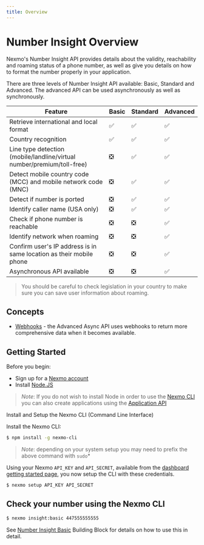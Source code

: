 ```yaml
---
title: Overview
---
```


# Number Insight Overview

Nexmo's Number Insight API provides details about the validity, reachability and roaming status of a phone number, as well as give you details on how to format the number properly in your application.

There are three levels of Number Insight API available: Basic, Standard and Advanced. The advanced API can be used asynchronously as well as synchronously.

Feature | Basic | Standard | Advanced
--|--|--|--
Retrieve international and local format | ✅ | ✅ | ✅
Country recognition | ✅ | ✅ | ✅
Line type detection (mobile/landline/virtual number/premium/toll-free) | ❎ | ✅ | ✅
Detect mobile country code (MCC) and mobile network code (MNC) | ❎ | ✅ | ✅
Detect if number is ported | ❎ | ✅ | ✅
Identify caller name (USA only) | ❎ | ✅ | ✅
Check if phone number is reachable | ❎ | ❎ | ✅
Identify network when roaming | ❎ | ❎ | ✅
Confirm user's IP address is in same location as their mobile phone | ❎ | ❎ | ✅
Asynchronous API available | ❎ | ❎ | ✅

> You should be careful to check legislation in your country to make sure you can save user information about roaming.

## Concepts

* [Webhooks](/concepts/guides/webhooks) - the Advanced Async API uses webhooks to return more comprehensive data when it becomes available.

## Getting Started

Before you begin:

* Sign up for a [Nexmo account](https://dashboard.nexmo.com/signup)
* Install [Node.JS](https://nodejs.org/en/download/)

> *Note*: If you do not wish to install Node in order to use the [Nexmo CLI](/tools) you can also create applications using the [Application API](/concepts/guides/applications)

Install and Setup the Nexmo CLI (Command Line Interface)

Install the Nexmo CLI:

```bash
$ npm install -g nexmo-cli
```

> *Note*: depending on your system setup you may need to prefix the above command with `sudo`*

Using your Nexmo `API_KEY` and `API_SECRET`, available from the [dashboard getting started page](https://dashboard.nexmo.com/getting-started-guide), you now setup the CLI with these credentials.

```bash
$ nexmo setup API_KEY API_SECRET
```

## Check your number using the Nexmo CLI

```bash
$ nexmo insight:basic 447555555555
```

See [Number Insight Basic](/number-insight/building-blocks/number-insight-basic) Building Block for details on how to use this in detail.
